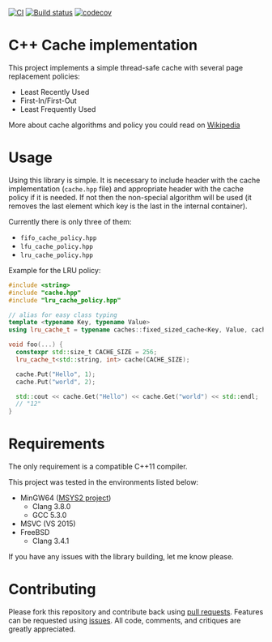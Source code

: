 [![CI](https://github.com/vpetrigo/caches/actions/workflows/ci.yml/badge.svg?branch=master)](https://github.com/vpetrigo/caches/actions/workflows/ci.yml)
[![Build status](https://ci.appveyor.com/api/projects/status/kawd812e48065r7a?svg=true)](https://ci.appveyor.com/project/vpetrigo/caches)
[![codecov](https://codecov.io/gh/vpetrigo/caches/branch/master/graph/badge.svg?token=uExJPtyE0o)](https://codecov.io/gh/vpetrigo/caches)

# C++ Cache implementation

This project implements a simple thread-safe cache with several page replacement policies:

  * Least Recently Used
  * First-In/First-Out
  * Least Frequently Used

More about cache algorithms and policy you could read on [Wikipedia](https://en.wikipedia.org/wiki/Cache_algorithms)

# Usage

Using this library is simple. It is necessary to include header with the cache implementation (`cache.hpp` file) 
and appropriate header with the cache policy if it is needed. If not then the non-special algorithm will be used (it removes
the last element which key is the last in the internal container).

Currently there is only three of them:

  * `fifo_cache_policy.hpp`
  * `lfu_cache_policy.hpp`
  * `lru_cache_policy.hpp`

Example for the LRU policy:

```cpp
#include <string>
#include "cache.hpp"
#include "lru_cache_policy.hpp"

// alias for easy class typing
template <typename Key, typename Value>
using lru_cache_t = typename caches::fixed_sized_cache<Key, Value, caches::LRUCachePolicy<Key>>;

void foo(...) {
  constexpr std::size_t CACHE_SIZE = 256;
  lru_cache_t<std::string, int> cache(CACHE_SIZE);

  cache.Put("Hello", 1);
  cache.Put("world", 2);

  std::cout << cache.Get("Hello") << cache.Get("world") << std::endl;
  // "12"
}
```

# Requirements

The only requirement is a compatible C++11 compiler.

This project was tested in the environments listed below:

  * MinGW64 ([MSYS2 project](https://msys2.github.io/))
    * Clang 3.8.0
    * GCC 5.3.0
  * MSVC (VS 2015)
  * FreeBSD
    * Clang 3.4.1

If you have any issues with the library building, let me know please.

# Contributing

Please fork this repository and contribute back using [pull requests](https://github.com/vpetrigo/caches/pulls). 
Features can be requested using [issues](https://github.com/vpetrigo/caches/issues). All code, comments, and 
critiques are greatly appreciated.
